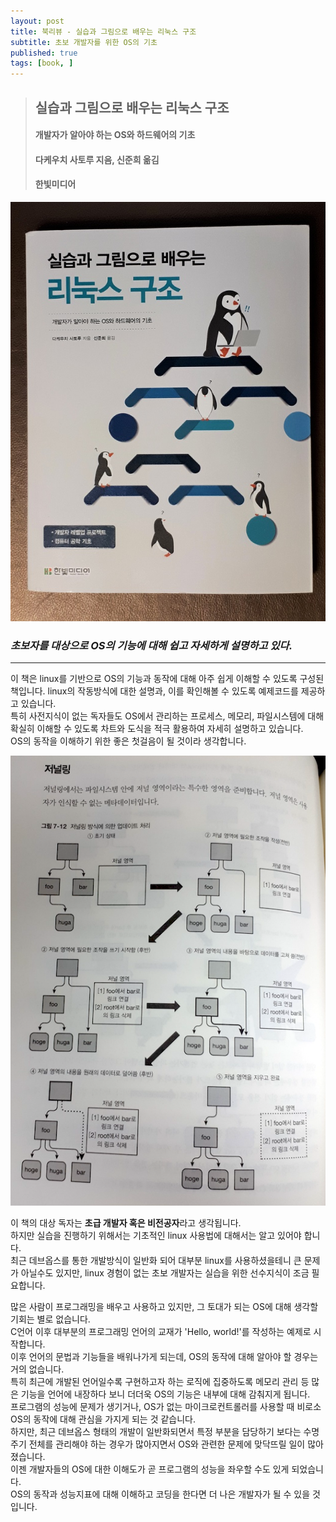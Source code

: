 ```yaml
---
layout: post
title: 북리뷰 - 실습과 그림으로 배우는 리눅스 구조
subtitle: 초보 개발자를 위한 OS의 기초
published: true
tags: [book, ]
---
```


>## **실습과 그림으로 배우는 리눅스 구조**
>#### 개발자가 알아야 하는 OS와 하드웨어의 기초  
>#### 다케우치 사토루 지음, 신준희 옮김 
>#### 한빛미디어  

![실습과 그림으로 배우는 리눅스 구조](../img/2019-04-08-9791162241523/book_cover.jpg)

### ***초보자를 대상으로 OS의 기능에 대해 쉽고 자세하게 설명하고 있다.***
---
  
이 책은 linux를 기반으로 OS의 기능과 동작에 대해 아주 쉽게 이해할 수 있도록 구성된 책입니다.
linux의 작동방식에 대한 설명과, 이를 확인해볼 수 있도록 예제코드를 제공하고 있습니다.  
특히 사전지식이 없는 독자들도 OS에서 관리하는 프로세스, 메모리, 파일시스템에 대해 확실히 이해할 수 있도록 차트와 도식을 적극 활용하여 자세히 설명하고 있습니다.  
OS의 동작을 이해하기 위한 좋은 첫걸음이 될 것이라 생각합니다.

![](../img/2019-04-08-9791162241523/2019-04-08-15-27-25.png)

이 책의 대상 독자는 **초급 개발자 혹은 비전공자**라고 생각됩니다.  
하지만 실습을 진행하기 위해서는 기초적인 linux 사용법에 대해서는 알고 있어야 합니다.  
최근 데브옵스를 통한 개발방식이 일반화 되어 대부분 linux를 사용하셨을테니 큰 문제가 아닐수도 있지만, linux 경험이 없는 초보 개발자는 실습을 위한 선수지식이 조금 필요합니다.

많은 사람이 프로그래밍을 배우고 사용하고 있지만, 그 토대가 되는 OS에 대해 생각할 기회는 별로 없습니다.  
C언어 이후 대부분의 프로그래밍 언어의 교재가 'Hello, world!'를 작성하는 예제로 시작합니다.  
이후 언어의 문법과 기능들을 배워나가게 되는데, OS의 동작에 대해 알아야 할 경우는 거의 없습니다.  
특히 최근에 개발된 언어일수록 구현하고자 하는 로직에 집중하도록 메모리 관리 등 많은 기능을 언어에 내장하다 보니 더더욱 OS의 기능은 내부에 대해 감춰지게 됩니다.  
프로그램의 성능에 문제가 생기거나, OS가 없는 마이크로컨트롤러를 사용할 때 비로소 OS의 동작에 대해 관심을 가지게 되는 것 같습니다.  
하지만, 최근 데브옵스 형태의 개발이 일반화되면서 특정 부분을 담당하기 보다는 수명주기 전체를 관리해야 하는 경우가 많아지면서 OS와 관련한 문제에 맞닥뜨릴 일이 많아졌습니다.  
이젠 개발자들의 OS에 대한 이해도가 곧 프로그램의 성능을 좌우할 수도 있게 되었습니다.  
OS의 동작과 성능지표에 대해 이해하고 코딩을 한다면 더 나은 개발자가 될 수 있을 것입니다.
